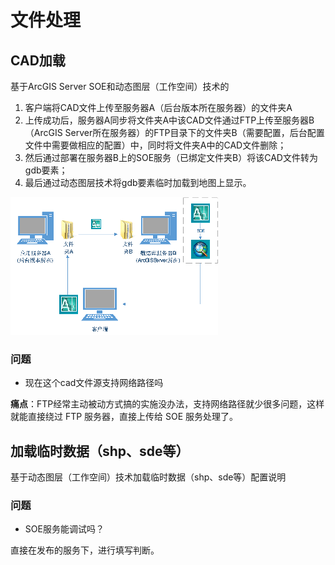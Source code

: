 # 文件处理

## CAD加载

基于ArcGIS Server SOE和动态图层（工作空间）技术的

1. 客户端将CAD文件上传至服务器A（后台版本所在服务器）的文件夹A
2. 上传成功后，服务器A同步将文件夹A中该CAD文件通过FTP上传至服务器B（ArcGIS Server所在服务器）的FTP目录下的文件夹B（需要配置，后台配置文件中需要做相应的配置）中，同时将文件夹A中的CAD文件删除；
3. 然后通过部署在服务器B上的SOE服务（已绑定文件夹B）将该CAD文件转为gdb要素；
4. 最后通过动态图层技术将gdb要素临时加载到地图上显示。

![CAD load](../.vuepress/public/images/cad-load.png)

### 问题

- 现在这个cad文件源支持网络路径吗

**痛点**：FTP经常主动被动方式搞的实施没办法，支持网络路径就少很多问题，这样就能直接绕过 FTP 服务器，直接上传给 SOE 服务处理了。

## 加载临时数据（shp、sde等）

基于动态图层（工作空间）技术加载临时数据（shp、sde等）配置说明

### 问题

- SOE服务能调试吗？

直接在发布的服务下，进行填写判断。